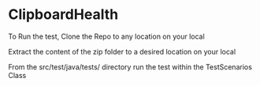 # ClipboardHealth
To Run the test, Clone the Repo to any location on your local

Extract the content of the zip folder to a desired location on your local

From the src/test/java/tests/ directory run the test within the TestScenarios Class
